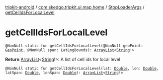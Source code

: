 [tripkit-android](../../index.md) / [com.skedgo.tripkit.ui.map.home](../index.md) / [StopLoaderArgs](index.md) / [getCellIdsForLocalLevel](./get-cell-ids-for-local-level.md)

# getCellIdsForLocalLevel

`@NonNull static fun getCellIdsForLocalLevel(@NonNull geoPoint: `[`GeoPoint`](../../com.skedgo.tripkit.location/-geo-point/index.md)`, @NonNull span: LatLngBounds): `[`ArrayList`](https://docs.oracle.com/javase/7/docs/api/java/util/ArrayList.html)`<`[`String`](https://kotlinlang.org/api/latest/jvm/stdlib/kotlin/-string/index.html)`!>`

**Return**
[ArrayList](https://docs.oracle.com/javase/7/docs/api/java/util/ArrayList.html)&lt;[String](https://kotlinlang.org/api/latest/jvm/stdlib/kotlin/-string/index.html)!&gt;: A list of cell ids for local level

`@NonNull static fun getCellIdsForLocalLevel(lat: `[`Double`](https://kotlinlang.org/api/latest/jvm/stdlib/kotlin/-double/index.html)`, lon: `[`Double`](https://kotlinlang.org/api/latest/jvm/stdlib/kotlin/-double/index.html)`, latSpan: `[`Double`](https://kotlinlang.org/api/latest/jvm/stdlib/kotlin/-double/index.html)`, lonSpan: `[`Double`](https://kotlinlang.org/api/latest/jvm/stdlib/kotlin/-double/index.html)`): `[`ArrayList`](https://docs.oracle.com/javase/7/docs/api/java/util/ArrayList.html)`<`[`String`](https://kotlinlang.org/api/latest/jvm/stdlib/kotlin/-string/index.html)`!>`